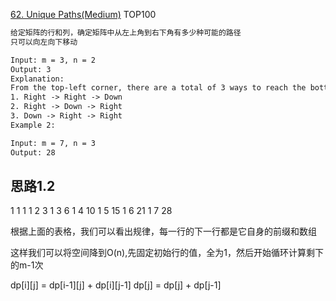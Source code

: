 [62. Unique Paths(Medium)](https://leetcode.com/problems/unique-paths/)
TOP100  

```html
给定矩阵的行和列，确定矩阵中从左上角到右下角有多少种可能的路径
只可以向左向下移动

Input: m = 3, n = 2
Output: 3
Explanation:
From the top-left corner, there are a total of 3 ways to reach the bottom-right corner:
1. Right -> Right -> Down
2. Right -> Down -> Right
3. Down -> Right -> Right
Example 2:

Input: m = 7, n = 3
Output: 28
```

## 思路1.2

1	1	1
1	2	3
1	3	6
1	4	10
1	5	15
1	6	21
1	7	28

根据上面的表格，我们可以看出规律，每一行的下一行都是它自身的前缀和数组

这样我们可以将空间降到O(n),先固定初始行的值，全为1，然后开始循环计算剩下的m-1次


 dp[i][j] = dp[i-1][j] + dp[i][j-1]
  dp[j] = dp[j] + dp[j-1]